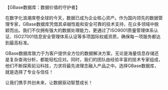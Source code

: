 【GBase数据库：数据价值的守护者】

在数字化浪潮席卷全球的今天，数据已成为企业核心资产。作为国内领先的数据管理专家，GBase数据库凭借其卓越性能和安全可靠的技术支持，在众多领域中脱颖而出。我们不仅拥有强大的数据处理能力，更通过了ISO9001质量管理体系认证、ISO27001信息安全管理体系认证等多项国际权威资质，确保每一项服务都达到最高标准。

GBase数据库致力于为客户提供全方位的数据解决方案，无论是海量信息存储还是复杂查询分析，都能轻松应对。同时，我们的团队由经验丰富的技术专家组成，他们不断探索前沿科技，力求将最先进理念融入产品之中。选择GBase数据库，就是选择了专业与信任！

让我们携手共创未来，让数据驱动智慧成长！